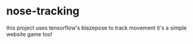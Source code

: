 # nose-tracking

this project uses tensorflow's blazepose to track movement 
it's a simple website game too!
